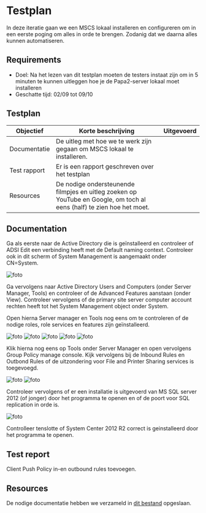 # Testplan

In deze iteratie gaan we een MSCS lokaal installeren en configureren om in een eerste poging om alles in orde te brengen. Zodanig dat we daarna alles kunnen automatiseren.

## Requirements

- Doel: Na het lezen van dit testplan moeten de testers instaat zijn om in 5 minuten te kunnen uitleggen hoe je de Papa2-server lokaal moet installeren
- Geschatte tijd: 02/09 tot 09/10

## Testplan

|Objectief|Korte beschrijving|Uitgevoerd|
|---------|------------------|-------|
|Documentatie|De uitleg met hoe we te werk zijn gegaan om MSCS lokaal te installeren.||
|Test rapport|Er is een rapport geschreven over het testplan||
|Resources|De nodige ondersteunende filmpjes en uitleg zoeken op YouTube en Google, om toch al eens (half) te zien hoe het moet.||

## Documentation

Ga als eerste naar de Active Directory die is geïnstalleerd en controleer of ADSI Edit een verbinding heeft met de Default naming context. Controleer ook in dit scherm of System Management is aangemaakt onder CN=System.

![foto](ImagesTestplan/HandmatigInstalleren/adsiedit05.png)

Ga vervolgens naar Active Directory Users and Computers (onder Server Manager, Tools) en controleer of de Advanced Features aanstaan (onder View). Controleer vervolgens of de primary site server computer account rechten heeft tot het System Management object onder System.


Open hierna Server manager en Tools nog eens om te controleren of de nodige roles, role services en features zijn geïnstalleerd.

![foto](ImagesTestplan/HandmatigInstalleren/web01.png)
![foto](ImagesTestplan/HandmatigInstalleren/web02.png)
![foto](ImagesTestplan/HandmatigInstalleren/web03.png)
![foto](ImagesTestplan/HandmatigInstalleren/wsus01.png)
![foto](ImagesTestplan/HandmatigInstalleren/wsus02.png)

Klik hierna nog eens op Tools onder Server Manager en open vervolgens Group Policy manage console. Kijk vervolgens bij de Inbound Rules en Outbond Rules of de uitzondering voor File and Printer Sharing services is toegevoegd.

![foto](ImagesTestplan/HandmatigInstalleren/inbound.PNG)
![foto](ImagesTestplan/HandmatigInstalleren/outbound.PNG)

Controleer vervolgens of er een installatie is uitgevoerd van MS SQL server 2012 (of jonger) door het programma te openen en of de poort voor SQL replication in orde is.

![foto](ImagesTestplan/HandmatigInstalleren/oo09.png)

Controlleer tenslotte of System Center 2012 R2 correct is geinstalleerd door het programma te openen.

## Test report

Client Push Policy in-en outbound rules toevoegen.

## Resources

De nodige documentatie hebben we verzameld in [dit bestand](https://github.com/HoGentTIN/p3ops-red/blob/master/papa2%20-%20werkstations/Links.md) opgeslaan.
